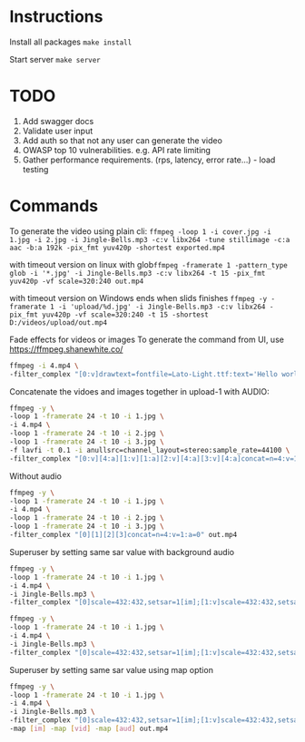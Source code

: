 # Instructions
Install all packages `make install`

Start server `make server`


# TODO
1. Add swagger docs
2. Validate user input
2. Add auth so that not any user can generate the video
3. OWASP top 10 vulnerabilities. e.g. API rate limiting
4. Gather performance requirements. (rps, latency, error rate...) - load testing

# Commands
To generate the video using plain cli: `ffmpeg -loop 1 -i cover.jpg -i 1.jpg -i 2.jpg -i Jingle-Bells.mp3 -c:v libx264 -tune stillimage -c:a aac -b:a 192k -pix_fmt yuv420p -shortest exported.mp4`

with timeout version on linux with glob`ffmpeg -framerate 1 -pattern_type glob -i '*.jpg' -i Jingle-Bells.mp3 -c:v libx264 -t 15 -pix_fmt yuv420p -vf scale=320:240 out.mp4`

with timeout version on Windows ends when slids finishes `ffmpeg -y -framerate 1 -i 'upload/%d.jpg' -i Jingle-Bells.mp3 -c:v libx264 -pix_fmt yuv420p -vf scale=320:240 -t 15 -shortest D:/videos/upload/out.mp4`

Fade effects for videos or images 
To generate the command from UI, use https://ffmpeg.shanewhite.co/
```bash
ffmpeg -i 4.mp4 \
-filter_complex "[0:v]drawtext=fontfile=Lato-Light.ttf:text='Hello world':fontsize=130:fontcolor=ffffff:alpha='if(lt(t,1),0,if(lt(t,2),(t-1)/1,if(lt(t,32),1,if(lt(t,33),(1-(t-32))/1,0))))':x=(w-text_w)/2:y=(h-text_h)/2" out.mp4
```


Concatenate the vidoes and images together in upload-1 with AUDIO:
```bash
ffmpeg -y \
-loop 1 -framerate 24 -t 10 -i 1.jpg \
-i 4.mp4 \
-loop 1 -framerate 24 -t 10 -i 2.jpg \
-loop 1 -framerate 24 -t 10 -i 3.jpg \
-f lavfi -t 0.1 -i anullsrc=channel_layout=stereo:sample_rate=44100 \
-filter_complex "[0:v][4:a][1:v][1:a][2:v][4:a][3:v][4:a]concat=n=4:v=1:a=1" out.mp4
```

Without audio
```bash
ffmpeg -y \
-loop 1 -framerate 24 -t 10 -i 1.jpg \
-i 4.mp4 \
-loop 1 -framerate 24 -t 10 -i 2.jpg \
-loop 1 -framerate 24 -t 10 -i 3.jpg \
-filter_complex "[0][1][2][3]concat=n=4:v=1:a=0" out.mp4
```

Superuser by setting same sar value with background audio
```bash
ffmpeg -y \
-loop 1 -framerate 24 -t 10 -i 1.jpg \
-i 4.mp4 \
-i Jingle-Bells.mp3 \
-filter_complex "[0]scale=432:432,setsar=1[im];[1:v]scale=432:432,setsar=1[vid];[im][vid]concat=n=2:v=1:a=0" -shortest out.mp4
```

```bash
ffmpeg -y \
-loop 1 -framerate 24 -t 10 -i 1.jpg \
-i 4.mp4 \
-i Jingle-Bells.mp3 \
-filter_complex "[0]scale=432:432,setsar=1[im];[1:v]scale=432:432,setsar=1[vid];[2:a]asplit=1[aud];[im][vid][aud]concat=n=3:v=1:a=2" out.mp4
```

Superuser by setting same sar value using map option
```bash
ffmpeg -y \
-loop 1 -framerate 24 -t 10 -i 1.jpg \
-i 4.mp4 \
-i Jingle-Bells.mp3 \
-filter_complex "[0]scale=432:432,setsar=1[im];[1:v]scale=432:432,setsar=1[vid];[2:a]asplit=1[aud]" \
-map [im] -map [vid] -map [aud] out.mp4
```

